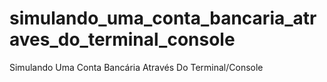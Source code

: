 # simulando_uma_conta_bancaria_atraves_do_terminal_console
Simulando Uma Conta Bancária Através Do Terminal/Console
